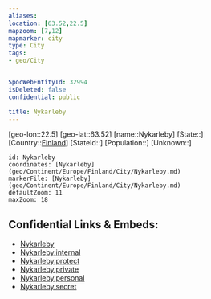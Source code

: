 ```yaml
---
aliases: 
location: [63.52,22.5]
mapzoom: [7,12] 
mapmarker: city 
type: City
tags:
- geo/City


SpocWebEntityId: 32994
isDeleted: false
confidential: public

title: Nykarleby
---
```

[geo-lon::22.5]
[geo-lat::63.52]
[name::Nykarleby]
[State::]
[Country::[Finland](geo/Continent/Europe/Finland.md)]
[StateId::]
[Population::]
[Unknown::]


```leaflet
id: Nykarleby
coordinates: [Nykarleby](geo/Continent/Europe/Finland/City/Nykarleby.md)
markerFile: [Nykarleby](geo/Continent/Europe/Finland/City/Nykarleby.md)
defaultZoom: 11 
maxZoom: 18
```


## Confidential Links & Embeds: 
- [Nykarleby](../../../../../../_public/geo/Continent/Europe/Finland/City/Nykarleby.md) 
- [Nykarleby.internal](../../../../../../_internal/geo/Continent/Europe/Finland/City/Nykarleby.internal.md) 
- [Nykarleby.protect](../../../../../../_protect/geo/Continent/Europe/Finland/City/Nykarleby.protect.md) 
- [Nykarleby.private](../../../../../../_private/geo/Continent/Europe/Finland/City/Nykarleby.private.md) 
- [Nykarleby.personal](../../../../../../_personal/geo/Continent/Europe/Finland/City/Nykarleby.personal.md) 
- [Nykarleby.secret](../../../../../../_secret/geo/Continent/Europe/Finland/City/Nykarleby.secret.md) 
